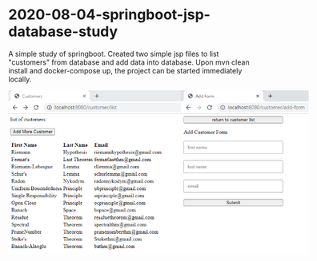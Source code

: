 # 2020-08-04-springboot-jsp-database-study

A simple study of springboot. Created two simple jsp files to list "customers" from database and add data into database. Upon mvn clean install and docker-compose up, the project can be started immediately locally.

<center>
<img style="max-width: 600px"src="https://github.com/machingclee/2020-08-04-springboot-jsp-database-study/blob/master/functions.jpg">
</center>
